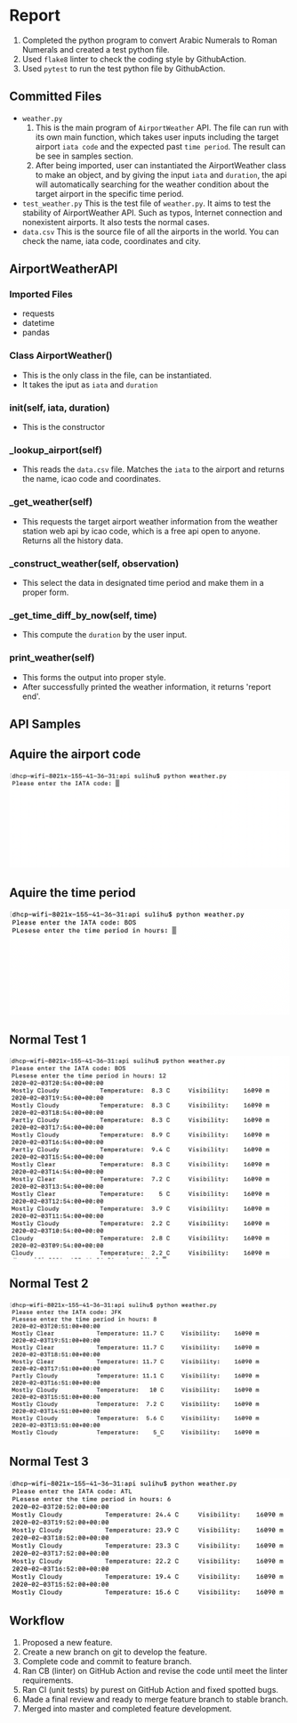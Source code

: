 # Report
1. Completed the python program to convert Arabic Numerals to Roman Numerals and created a test python file.
2. Used `flake8` linter to check the coding style by GithubAction.
3. Used `pytest` to run the test python file by GithubAction.

## Committed Files
- `weather.py`
	1. This is the main program of `AirportWeather` API.
	The file can run with its own main function, which takes user inputs including the target airport `iata code` and the expected past `time period`. The result can be see in samples section.
	2. After being imported, user can instantiated the AirportWeather class to make an object, and by giving the input  `iata` and `duration`, the api will automatically searching for the weather condition about the target airport in the specific time period.
- `test_weather.py`
	This is the test file of `weather.py`. It aims to test the stability of AirportWeather API. Such as typos, Internet connection and nonexistent airports.
	It also tests the normal cases.
- `data.csv`
	This is the source file of all the airports in the world. You can check the name, iata code, coordinates and city.

## AirportWeatherAPI
### Imported Files
- requests
- datetime
- pandas
### Class AirportWeather()
- This is the only class in the file, can be instantiated.
- It takes the iput as `iata` and `duration`
### __init__(self, iata, duration)
- This is the constructor
### _lookup_airport(self)
- This reads the `data.csv` file. Matches the `iata` to the airport and returns the name, icao code and coordinates.
### _get_weather(self)
- This requests the target airport weather information from the weather station web api by icao code, which is a free api open to anyone. Returns all the history data.
### _construct_weather(self, observation)
- This select the data in designated time period and make them in a proper form.
### _get_time_diff_by_now(self, time)
- This compute the `duration` by the user input.
### print_weather(self)
- This forms the output into proper style.
- After successfully printed the weather information, it returns 'report end'.



## API Samples
## Aquire the airport code
![Image description](https://github.com/BUEC500C1/api-design-Suli-Hu/blob/weather-api/step1.png)
## Aquire the time period
![Image description](https://github.com/BUEC500C1/api-design-Suli-Hu/blob/weather-api/step2.png)
## Normal Test 1
![Image description](https://github.com/BUEC500C1/api-design-Suli-Hu/blob/weather-api/normal1.png)
## Normal Test 2
![Image description](https://github.com/BUEC500C1/api-design-Suli-Hu/blob/weather-api/normal2.png)
## Normal Test 3
![Image description](https://github.com/BUEC500C1/api-design-Suli-Hu/blob/weather-api/normal3.png)


## Workflow
1. Proposed a new feature.
2. Create a new branch on git to develop the feature.
3. Complete code and commit to feature branch.
4. Ran CB (linter) on GitHub Action and revise the code until meet the linter requirements.
5. Ran CI (unit tests) by purest on GitHub Action and fixed spotted bugs.
6. Made a final review and ready to merge feature branch to stable branch.
7. Merged into master and completed feature development.
